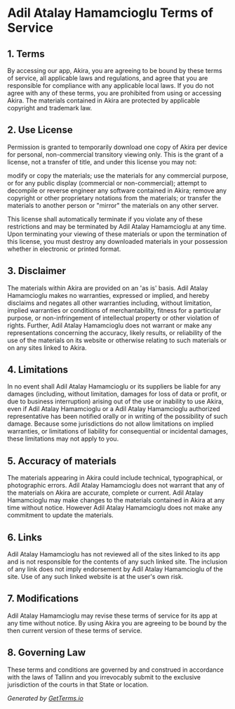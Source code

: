 # Adil Atalay Hamamcioglu Terms of Service

## 1. Terms

By accessing our app, Akira, you are agreeing to be bound by these terms of service, all applicable laws and regulations, and agree that you are responsible for compliance with any applicable local laws. If you do not agree with any of these terms, you are prohibited from using or accessing Akira. The materials contained in Akira are protected by applicable copyright and trademark law.

## 2. Use License

Permission is granted to temporarily download one copy of Akira per device for personal, non-commercial transitory viewing only. This is the grant of a license, not a transfer of title, and under this license you may not:

modify or copy the materials;
use the materials for any commercial purpose, or for any public display (commercial or non-commercial);
attempt to decompile or reverse engineer any software contained in Akira;
remove any copyright or other proprietary notations from the materials; or
transfer the materials to another person or "mirror" the materials on any other server.

This license shall automatically terminate if you violate any of these restrictions and may be terminated by Adil Atalay Hamamcioglu at any time. Upon terminating your viewing of these materials or upon the termination of this license, you must destroy any downloaded materials in your possession whether in electronic or printed format.

## 3. Disclaimer

The materials within Akira are provided on an 'as is' basis. Adil Atalay Hamamcioglu makes no warranties, expressed or implied, and hereby disclaims and negates all other warranties including, without limitation, implied warranties or conditions of merchantability, fitness for a particular purpose, or non-infringement of intellectual property or other violation of rights.
Further, Adil Atalay Hamamcioglu does not warrant or make any representations concerning the accuracy, likely results, or reliability of the use of the materials on its website or otherwise relating to such materials or on any sites linked to Akira.

## 4. Limitations

In no event shall Adil Atalay Hamamcioglu or its suppliers be liable for any damages (including, without limitation, damages for loss of data or profit, or due to business interruption) arising out of the use or inability to use Akira, even if Adil Atalay Hamamcioglu or a Adil Atalay Hamamcioglu authorized representative has been notified orally or in writing of the possibility of such damage. Because some jurisdictions do not allow limitations on implied warranties, or limitations of liability for consequential or incidental damages, these limitations may not apply to you.

## 5. Accuracy of materials

The materials appearing in Akira could include technical, typographical, or photographic errors. Adil Atalay Hamamcioglu does not warrant that any of the materials on Akira are accurate, complete or current. Adil Atalay Hamamcioglu may make changes to the materials contained in Akira at any time without notice. However Adil Atalay Hamamcioglu does not make any commitment to update the materials.

## 6. Links

Adil Atalay Hamamcioglu has not reviewed all of the sites linked to its app and is not responsible for the contents of any such linked site. The inclusion of any link does not imply endorsement by Adil Atalay Hamamcioglu of the site. Use of any such linked website is at the user's own risk.

## 7. Modifications

Adil Atalay Hamamcioglu may revise these terms of service for its app at any time without notice. By using Akira you are agreeing to be bound by the then current version of these terms of service.

## 8. Governing Law

These terms and conditions are governed by and construed in accordance with the laws of Tallinn and you irrevocably submit to the exclusive jurisdiction of the courts in that State or location.

*Generated by [GetTerms.io](https://getterms.io)*
